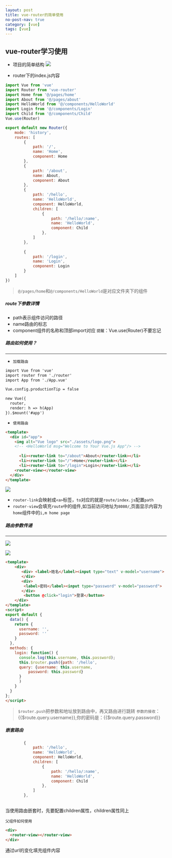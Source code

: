 ```yaml
---
layout: post
title: vue-router的简单使用
no-post-nav: true
category: [vue]
tags: [vue] 
---
```


## vue-router学习使用

* 项目的简单结构
![](https://love-mh-forever.github.io/assets/images/2018/vue/vue-router1-1.png)

* router下的index.js内容
``` js
import Vue from 'vue'
import Router from 'vue-router'
import Home from '@/pages/home'
import About from '@/pages/about'
import HelloWorld from '@/components/HelloWorld'
import Login from '@/components/Login'
import Child from '@/components/Child'
Vue.use(Router)

export default new Router({
    mode: 'history',
    routes: [
        {
            path: '/',
            name: 'Home',
            component: Home
        },
        {
            path: '/about',
            name: About,
            component: About
        },
        {
            path: '/hello',
            name: 'HelloWorld',
            component: HelloWorld,
            children: [
                {
                    path: '/hello/:name',
                    name: 'HelloWorld',
                    component: Child
                },
            ]
        },
       
        {
            path: '/login',
            name: 'Login',
            component: Login
        }
    ]
})
```

> `@/pages/home`和`@/components/HelloWorld`是对应文件夹下的组件
<h5>route下参数详情</h5>

* path表示组件访问的路径
* name路由的标志
* component组件的名称和顶部import对应
`提醒`：Vue.use(Router)不要忘记

##### 路由如何使用？
----
* `加载路由`
``` html
import Vue from 'vue'
import router from './router'
import App from './App.vue'

Vue.config.productionTip = false

new Vue({
  router,
  render: h => h(App)
}).$mount('#app')

```

* `使用路由`
``` html
<template>
  <div id="app">
    <img alt="Vue logo" src="./assets/logo.png">
    <!-- <HelloWorld msg="Welcome to Your Vue.js App"/> -->
    
      <li><router-link to="/about">About</router-link></li>
      <li><router-link to="/">Home</router-link></li>
      <li><router-link to="/login">Login</router-link></li>
    <router-view></router-view>
  </div>
</template>
```

![](https://love-mh-forever.github.io/assets/images/2018/vue/vue-router1-2.png)

* `router-link`会映射成`<a>`标签，`to`对应的就是`route/index.js`配置`path`
* `router-view`会填充`route`中的组件,如当前访问地址为`8080/`,页面显示内容为`home`组件中的`i,m home page`

##### 路由参数传递
----
![](https://love-mh-forever.github.io/assets/images/2018/vue/vue-router1-3.png)

![](https://love-mh-forever.github.io/assets/images/2018/vue/vue-router1-4.png)


``` html
<template>
    <div>
       <div> <label>姓名</label><input type="text" v-model="username">
       </div>
       <div>
        <label>密码</label><input type="password" v-model="password">
       </div>
        <button @click="login">登录</button>
    </div>
</template>
<script>
export default {
  data() {
    return {
      username: '',
      password: ''
    }
  },
  methods: {
    login: function() {
      console.log(this.username, this.password);
      this.$router.push({path: '/hello',
      query: {username: this.username,
          password: this.password}
      }
      )
    }
  }
};
</script>
```

> `$router.push`把参数和地址放到路由中，再又路由进行跳转
> `参数的接收`：{{$route.query.username}},你的密码是：{{$route.query.password}}

##### 嵌套路由

``` js
        {
            path: '/hello',
            name: 'HelloWorld',
            component: HelloWorld,
            children: [
                {
                    path: '/hello/:name',
                    name: 'HelloWorld',
                    component: Child
                },
            ]
        },
       
```
当使用路由嵌套时，先要配置children属性，children属性同上

`父组件如何使用`
``` html
<div>
  <router-view></router-view>
</div>
```
通过url的变化填充组件内容